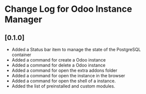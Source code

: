 # Change Log for Odoo Instance Manager
## [0.1.0]

- Added a Status bar item to manage the state of the PostgreSQL container
- Added a command for create a Odoo instance
- Added a command for delete a Odoo instance
- Added a command for open the extra addons folder
- Added a command for open the instance in the browser
- Added a command for open the shell of a instance.
- Added the list of preinstalled and custom modules.
